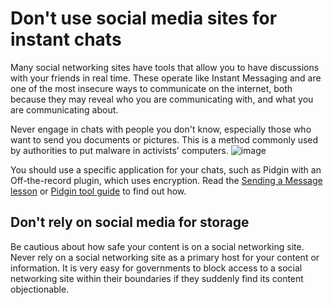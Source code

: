 [Title]: # (Don't rely social media sites)
[Difficulty]: # (Beginner)
[Order]: # (8)

# Don't use social media sites for instant chats

Many social networking sites have tools that allow you to have discussions with your friends in real time. These operate like Instant Messaging and are one of the most insecure ways to communicate on the internet, both because they may reveal who you are communicating with, and what you are communicating about.

Never engage in chats with people you don't know, especially those who want to send you documents or pictures. This is a method commonly used by authorities to put malware in activists' computers.
![image](socialb4.png)

You should use a specific application for your chats, such as Pidgin with an Off-the-record plugin, which uses encryption. Read the [Sending a Message lesson](umbrella://lesson/sending-a-message) or [Pidgin tool guide](umbrella://lesson/pidgin) to find out how. 

## Don't rely on social media for storage

Be cautious about how safe your content is on a social networking site. Never rely on a social networking site as a primary host for your content or information. It is very easy for governments to block access to a social networking site within their boundaries if they suddenly find its content objectionable. 